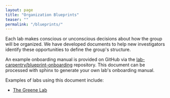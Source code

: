 ```yaml
---
layout: page
title: "Organization Blueprints"
teaser: ""
permalink: "/blueprints/"
---
```

Each lab makes conscious or unconscious decisions about how the group will be organized. We have developed documents to help new investigators identify these opportunities to define the group's structure.

An example onboarding manual is provided on GitHub via the [lab-carpentry/blueprint-onboarding](https://github.com/lab-carpentry/blueprint-onboarding) repository. This document can be processed with sphinx to generate your own lab's onboarding manual.

Examples of labs using this document include:

* [The Greene Lab](http://greenelab-onboarding.readthedocs.io/en/latest/)
